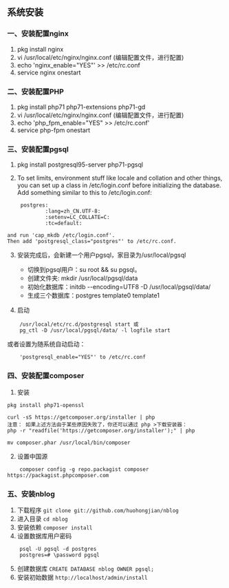 ## 系统安装

### 一、安装配置nginx

1. pkg install nginx
2. vi /usr/local/etc/nginx/nginx.conf   (编辑配置文件，进行配置)
3. echo 'nginx_enable="YES"' >> /etc/rc.conf
4. service nginx onestart


### 二、安装配置PHP

1. pkg install php71 php71-extensions php71-gd
2. vi /usr/local/etc/nginx/nginx.conf   (编辑配置文件，进行配置)
3. echo 'php_fpm_enable="YES" >> /etc/rc.conf'
4. service php-fpm onestart


### 三、安装配置pgsql

1. pkg install postgresql95-server php71-pgsql
2. To set limits, environment stuff like locale and collation and other
	things, you can set up a class in /etc/login.conf before initializing
	the database. Add something similar to this to /etc/login.conf:

		postgres:
		        :lang=zh_CN.UTF-8:
		        :setenv=LC_COLLATE=C:
		        :tc=default:
```
and run 'cap_mkdb /etc/login.conf'.
Then add 'postgresql_class="postgres"' to /etc/rc.conf.
```

3. 安装完成后，会新建一个用户pgsql，家目录为/usr/local/pgsql
   * 切换到pgsql用户：su root && su pgsql。
   * 创建文件夹: mkdir /usr/local/pgsql/data
   * 初始化数据库：initdb --encoding=UTF8 -D /usr/local/pgsql/data/
   * 生成三个数据库：postgres  template0  template1

4. 启动
```
    /usr/local/etc/rc.d/postgresql start 或
    pg_ctl -D /usr/local/pgsql/data/ -l logfile start
```
或者设置为随系统自动启动：
```
    'postgresql_enable="YES"' to /etc/rc.conf
```

### 四、安装配置composer

1. 安装
```
pkg install php71-openssl
```
```
curl -sS https://getcomposer.org/installer | php
注意： 如果上述方法由于某些原因失败了，你还可以通过 php >下载安装器：
php -r "readfile('https://getcomposer.org/installer');" | php
```
```
mv composer.phar /usr/local/bin/composer
```

2. 设置中国源
```
    composer config -g repo.packagist composer https://packagist.phpcomposer.com
```

### 五、安装nblog

1. 下载程序 `git clone git://github.com/huohongjian/nblog`
2. 进入目录 `cd nblog`
3. 安装依赖 `composer install`
4. 设置数据库用户密码
```
    psql -U pgsql -d postgres 
    postgres=# \password pgsql
```
5. 创建数据库 `CREATE DATABASE nblog OWNER pgsql;`
6. 安装初始数据 `http://localhost/admin/install`

